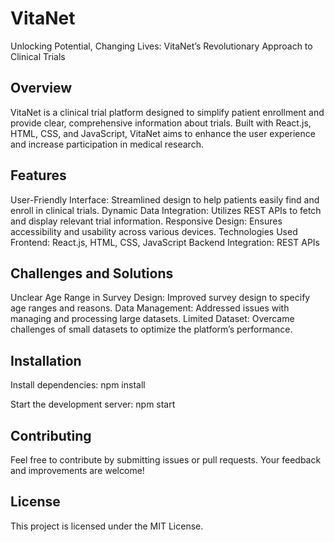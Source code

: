 # VitaNet
Unlocking Potential, Changing Lives: VitaNet’s Revolutionary Approach to Clinical Trials

## Overview
VitaNet is a clinical trial platform designed to simplify patient enrollment and provide clear, comprehensive information about trials. Built with React.js, HTML, CSS, and JavaScript, VitaNet aims to enhance the user experience and increase participation in medical research.

## Features
User-Friendly Interface: Streamlined design to help patients easily find and enroll in clinical trials.
Dynamic Data Integration: Utilizes REST APIs to fetch and display relevant trial information.
Responsive Design: Ensures accessibility and usability across various devices.
Technologies Used
Frontend: React.js, HTML, CSS, JavaScript
Backend Integration: REST APIs
## Challenges and Solutions
Unclear Age Range in Survey Design: Improved survey design to specify age ranges and reasons.
Data Management: Addressed issues with managing and processing large datasets.
Limited Dataset: Overcame challenges of small datasets to optimize the platform’s performance.

## Installation

Install dependencies: npm install

Start the development server: npm start

## Contributing
Feel free to contribute by submitting issues or pull requests. Your feedback and improvements are welcome!

## License
This project is licensed under the MIT License.
